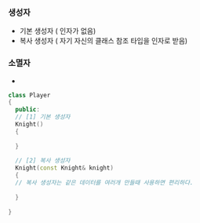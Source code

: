 ### 생성자
- 기본 생성자 ( 인자가 없음)
- 복사 생성자 ( 자기 자신의 클래스 참조 타입을 인자로 받음) 
### 소멸자
- 
```C++
class Player
{
  public:
  // [1] 기본 생성자
  Knight()
  {
    
  }
  
  // [2] 복사 생성자
  Knight(const Knight& knight)
  {
  // 복사 생성자는 같은 데이터를 여러개 만들때 사용하면 편리하다.
    
  }
  
}
```
